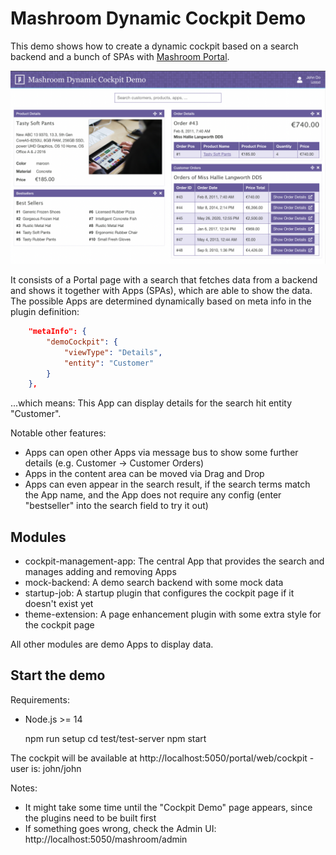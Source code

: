 
# Mashroom Dynamic Cockpit Demo

This demo shows how to create a dynamic cockpit based on a search backend and a bunch of SPAs with [Mashroom Portal](https://www.mashroom-server.com).

![Screenshot](screenshot.png)

It consists of a Portal page with a search that fetches data from a backend and shows it together with Apps (SPAs), which are able to show the data.
The possible Apps are determined dynamically based on meta info in the plugin definition:

```json
    "metaInfo": {
        "demoCockpit": {
            "viewType": "Details",
            "entity": "Customer"
        }
    },
```

...which means: This App can display details for the search hit entity "Customer".

Notable other features:

 * Apps can open other Apps via message bus to show some further details (e.g. Customer -> Customer Orders)
 * Apps in the content area can be moved via Drag and Drop
 * Apps can even appear in the search result, if the search terms match the App name, and the App does not require any config
   (enter "bestseller" into the search field to try it out)

## Modules

 * cockpit-management-app: The central App that provides the search and manages adding and removing Apps
 * mock-backend: A demo search backend with some mock data
 * startup-job: A startup plugin that configures the cockpit page if it doesn't exist yet
 * theme-extension: A page enhancement plugin with some extra style for the cockpit page

All other modules are demo Apps to display data.

## Start the demo

Requirements:
  * Node.js >= 14


    npm run setup
    cd test/test-server
    npm start


The cockpit will be available at http://localhost:5050/portal/web/cockpit - user is: john/john

Notes:
 * It might take some time until the "Cockpit Demo" page appears, since the plugins need to be built first
 * If something goes wrong, check the Admin UI: http://localhost:5050/mashroom/admin

